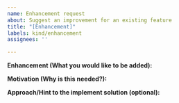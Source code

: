 ```yaml
---
name: Enhancement request
about: Suggest an improvement for an existing feature
title: "[Enhancement]"
labels: kind/enhancement
assignees: ''

---
```


**Enhancement (What you would like to be added):**

**Motivation (Why is this needed?):**

**Approach/Hint to the implement solution (optional):**
